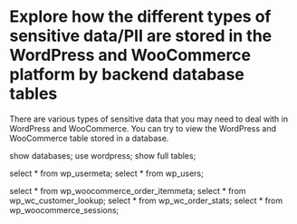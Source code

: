 # Explore how the different types of sensitive data/PII are stored in the WordPress and WooCommerce platform by backend database tables

There are various types of sensitive data that you may need to deal with in WordPress and WooCommerce. You can try to view the WordPress and WooCommerce table stored in a database.





show databases;
use wordpress;
show full tables;

select * from wp_usermeta;
select * from wp_users;


select * from wp_woocommerce_order_itemmeta;
select * from wp_wc_customer_lookup;
select * from wp_wc_order_stats;
select * from wp_woocommerce_sessions;
